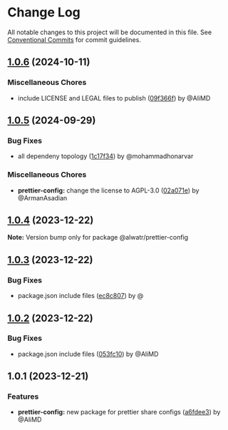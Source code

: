 # Change Log

All notable changes to this project will be documented in this file.
See [Conventional Commits](https://conventionalcommits.org) for commit guidelines.

## [1.0.6](https://github.com/Alwatr/nanolib/compare/@alwatr/prettier-config@1.0.5...@alwatr/prettier-config@1.0.6) (2024-10-11)

### Miscellaneous Chores

* include LICENSE and LEGAL files to publish ([09f366f](https://github.com/Alwatr/nanolib/commit/09f366f680bfa9fb26acb2cd1ccbc68c5a9e9ad8)) by @AliMD

## [1.0.5](https://github.com/Alwatr/nanolib/compare/@alwatr/prettier-config@1.0.4...@alwatr/prettier-config@1.0.5) (2024-09-29)

### Bug Fixes

* all dependeny topology ([1c17f34](https://github.com/Alwatr/nanolib/commit/1c17f349adf3e98e2a80ab2da4f0f81028dc9c5f)) by @mohammadhonarvar

### Miscellaneous Chores

* **prettier-config:** change the license to AGPL-3.0 ([02a071e](https://github.com/Alwatr/nanolib/commit/02a071ed3072b447b8512eed2a8d1e33381873cc)) by @ArmanAsadian

## [1.0.4](https://github.com/Alwatr/nanolib/compare/@alwatr/prettier-config@1.0.3...@alwatr/prettier-config@1.0.4) (2023-12-22)

**Note:** Version bump only for package @alwatr/prettier-config

## [1.0.3](https://github.com/Alwatr/nanolib/compare/@alwatr/prettier-config@1.0.2...@alwatr/prettier-config@1.0.3) (2023-12-22)

### Bug Fixes

- package.json include files ([ec8c807](https://github.com/Alwatr/nanolib/commit/ec8c8075ea88d669a84037077b01f92f6ea078f1)) by @

## [1.0.2](https://github.com/Alwatr/nanolib/compare/@alwatr/prettier-config@1.0.1...@alwatr/prettier-config@1.0.2) (2023-12-22)

### Bug Fixes

- package.json include files ([053fc10](https://github.com/Alwatr/nanolib/commit/053fc10b518038647136db9ada2433e27ecb2e63)) by @AliMD

## 1.0.1 (2023-12-21)

### Features

- **prettier-config:** new package for prettier share configs ([a6fdee3](https://github.com/Alwatr/nanolib/commit/a6fdee34591abb1d19e7ea7e431bd6624e2ea6d4)) by @AliMD
